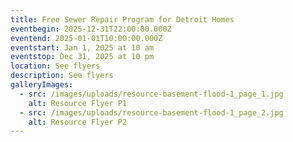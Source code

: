 ```yaml
---
title: Free Sewer Repair Program for Detroit Homes
eventbegin: 2025-12-31T22:00:00.000Z
eventend: 2025-01-01T10:00:00.000Z
eventstart: Jan 1, 2025 at 10 am
eventstop: Dec 31, 2025 at 10 pm
location: See flyers
description: See flyers
galleryImages:
  - src: /images/uploads/resource-basement-flood-1_page_1.jpg
    alt: Resource Flyer P1
  - src: /images/uploads/resource-basement-flood-1_page_2.jpg
    alt: Resource Flyer P2
---
```

